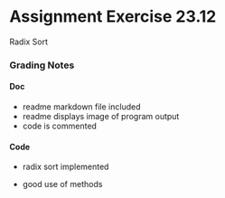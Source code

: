 # Assignment Exercise 23.12


Radix Sort					


### Grading Notes

#### Doc
- readme markdown file included
- readme displays image of program output
- code is commented

#### Code
- radix sort implemented

- good use of methods
